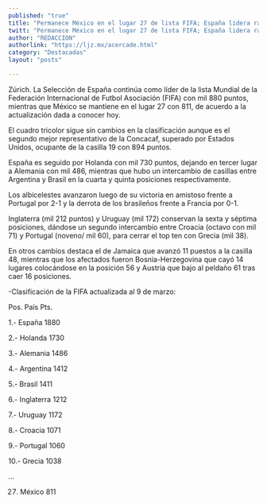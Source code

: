```yaml
---
published: "true"
title: "Permanece México en el lugar 27 de lista FIFA; España lidera ranking"
twitt: "Permanece México en el lugar 27 de lista FIFA; España lidera ranking"
author: "REDACCION"
authorlink: "https://ljz.mx/acercade.html"
category: "Destacadas"
layout: "posts"

---
```



  Zúrich. La Selección de España continúa como líder de la lista Mundial de la Federación Internacional de Futbol Asociación (FIFA) con mil 880 puntos, mientras que México se mantiene en el lugar 27 con 811, de acuerdo a la actualización dada a conocer hoy.



  El cuadro tricolor sigue sin cambios en la clasificación aunque es el segundo mejor representativo de la Concacaf, superado por Estados Unidos, ocupante de la casilla 19 con 894 puntos.



  España es seguido por Holanda con mil 730 puntos, dejando en tercer lugar a Alemania con mil 486, mientras que hubo un intercambio de casillas entre Argentina y Brasil en la cuarta y quinta posiciones respectivamente.



  Los albicelestes avanzaron luego de su victoria en amistoso frente a Portugal por 2-1 y la derrota de los brasileños frente a Francia por 0-1.



  Inglaterra (mil 212 puntos) y Uruguay (mil 172) conservan la sexta y séptima posiciones, dándose un segundo intercambio entre Croacia (octavo con mil 71) y Portugal (noveno/ mil 60), para cerrar el top ten con Grecia (mil 38).



  En otros cambios destaca el de Jamaica que avanzó 11 puestos a la casilla 48, mientras que los afectados fueron Bosnia-Herzegovina que cayó 14 lugares colocándose en la posición 56 y Austria que bajo al peldaño 61 tras caer 16 posiciones.



  -Clasificación de la FIFA actualizada al 9 de marzo:



  Pos. País Pts.



  1.- España 1880



  2.- Holanda 1730



  3.- Alemania 1486



  4.- Argentina 1412



  5.- Brasil 1411



  6.- Inglaterra 1212



  7.- Uruguay 1172



  8.- Croacia 1071



  9.- Portugal 1060



  10.- Grecia 1038



  ...



  27. México 811

